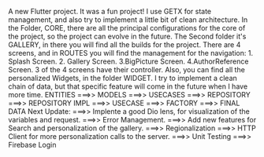 A new Flutter project.
It was a fun project!
I use GETX for state management, and also try to implement a little bit of clean architecture.
In the Folder, CORE, there are all the principal configurations for the core of the project, so the project can evolve in the future. The Second folder it's GALLERY, in there you will find all the builds for the project.
There are 4 screens, and in ROUTES you will find the management for the navigation: 1. Splash Screen. 2. Gallery Screen. 3.BigPicture Screen. 4.AuthorReference Screen.
3 of the 4 screens have their controller.
Also, you can find all the personalized Widgets, in the folder WIDGET.
I try to implement a clean chain of data, but that specific feature will come in the future when I have more time.
ENTITIES ===>> MODELS ===>> USECASES ===>> REPOSITORY ===>> REPOSITORY IMPL ===>> USECASE ===>> FACTORY ===>> FINAL DATA
Next Update: ===>> Implente a good Dio lens, for visualization of the variables and request. ===>> Error Management. ===>> Add new features for Search and personalization of the gallery. ===>> Regionalization ===>> HTTP Client for more personalization calls to the server. ===>> Unit Testing ===>> Firebase Login
  
